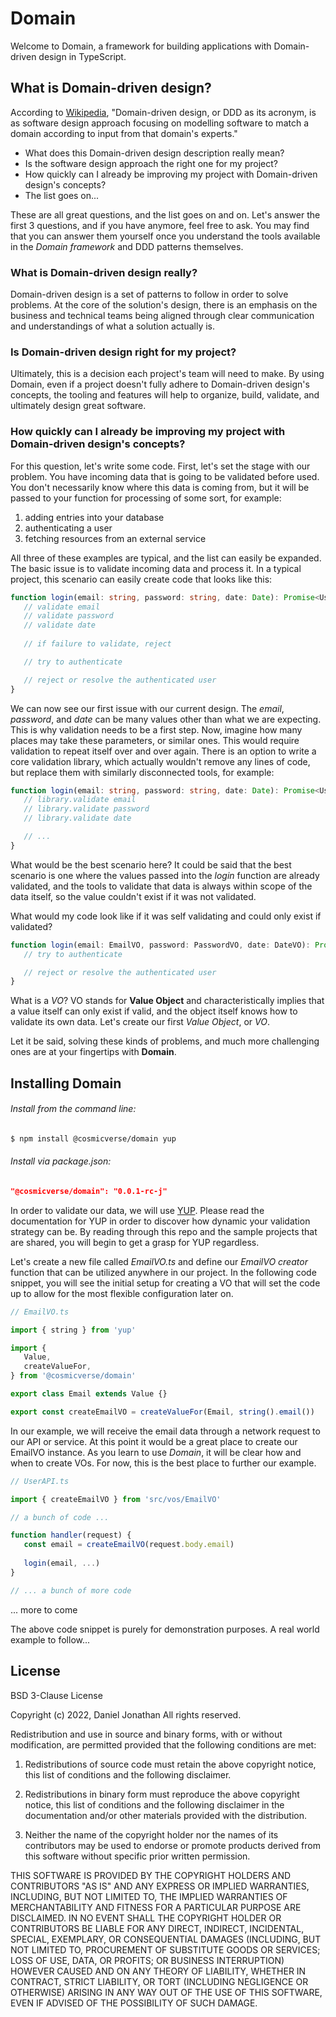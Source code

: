 # Domain

Welcome to Domain, a framework for building applications with Domain-driven design in TypeScript.

## What is Domain-driven design?

According to [Wikipedia](https://en.wikipedia.org/wiki/Domain-driven_design), "Domain-driven design, or DDD as its acronym, is as software design approach focusing on modelling software to match a domain according to input from that domain's experts."

- What does this Domain-driven design description really mean? 
- Is the software design approach the right one for my project?
- How quickly can I already be improving my project with Domain-driven design's concepts?
- The list goes on...

These are all great questions, and the list goes on and on. Let's answer the first 3 questions, and if you have anymore, feel free to ask. You may find that you can answer them yourself once you understand the tools available in the *Domain framework* and DDD patterns themselves.

### What is Domain-driven design really? 

Domain-driven design is a set of patterns to follow in order to solve problems. At the core of the solution's design, there is an emphasis on the business and technical teams being aligned through clear communication and understandings of what a solution actually is.

### Is Domain-driven design right for my project? 

Ultimately, this is a decision each project's team will need to make. By using Domain, even if a project doesn't fully adhere to Domain-driven design's concepts, the tooling and features will help to organize, build, validate, and ultimately design great software. 

### How quickly can I already be improving my project with Domain-driven design's concepts? 

For this question, let's write some code. First, let's set the stage with our problem. You have incoming data that is going to be validated before used. You don't necessarily know where this data is coming from, but it will be passed to your function for processing of some sort, for example: 

1. adding entries into your database
2. authenticating a user
3. fetching resources from an external service

All three of these examples are typical, and the list can easily be expanded. The basic issue is to validate incoming data and process it. In a typical project, this scenario can easily create code that looks like this: 

```typescript
function login(email: string, password: string, date: Date): Promise<User> {
   // validate email
   // validate password
   // validate date
   
   // if failure to validate, reject

   // try to authenticate 

   // reject or resolve the authenticated user
}
```

We can now see our first issue with our current design. The *email*, *password*, and *date* can be many values other than what we are expecting. This is why validation needs to be a first step. Now, imagine how many places may take these parameters, or similar ones. This would require validation to repeat itself over and over again. There is an option to write a core validation library, which actually wouldn't remove any lines of code, but replace them with similarly disconnected tools, for example:

```typescript
function login(email: string, password: string, date: Date): Promise<User> {
   // library.validate email
   // library.validate password
   // library.validate date

   // ...
}
```

What would be the best scenario here? It could be said that the best scenario is one where the values passed into the *login* function are already validated, and the tools to validate that data is always within scope of the data itself, so the value couldn't exist if it was not validated.

What would my code look like if it was self validating and could only exist if validated?

```typescript
function login(email: EmailVO, password: PasswordVO, date: DateVO): Promise<UserVO> {
   // try to authenticate 

   // reject or resolve the authenticated user
}
```

What is a *VO*? VO stands for **Value Object** and characteristically implies that a value itself can only exist if valid, and the object itself knows how to validate its own data. Let's create our first *Value Object*, or *VO*. 

Let it be said, solving these kinds of problems, and much more challenging ones are at your fingertips with **Domain**.

## Installing Domain

###### Install from the command line:

```zsh
$ npm install @cosmicverse/domain yup
```

###### Install via package.json:

```json
"@cosmicverse/domain": "0.0.1-rc-j"
```

In order to validate our data, we will use [YUP](https://github.com/jquense/yup). Please read the documentation for YUP in order to discover how dynamic your validation strategy can be. By reading through this repo and the sample projects that are shared, you will begin to get a grasp for YUP regardless. 

Let's create a new file called *EmailVO.ts* and define our *EmailVO creator* function that can be utilized anywhere in our project. In the following code snippet, you will see the initial setup for creating a VO that will set the code up to allow for the most flexible configuration later on.

```typescript
// EmailVO.ts

import { string } from 'yup'

import {
   Value,
   createValueFor,
} from '@cosmicverse/domain'

export class Email extends Value {}

export const createEmailVO = createValueFor(Email, string().email())
```

In our example, we will receive the email data through a network request to our API or service. At this point it would be a great place to create our EmailVO instance. As you learn to use *Domain*, it will be clear how and when to create VOs. For now, this is the best place to further our example.

```typescript
// UserAPI.ts

import { createEmailVO } from 'src/vos/EmailVO'

// a bunch of code ...

function handler(request) {
   const email = createEmailVO(request.body.email)
   
   login(email, ...)
}

// ... a bunch of more code
```

... more to come

The above code snippet is purely for demonstration purposes. A real world example to follow... 


## License

BSD 3-Clause License

Copyright (c) 2022, Daniel Jonathan <daniel at cosmicverse dot com>
All rights reserved.

Redistribution and use in source and binary forms, with or without
modification, are permitted provided that the following conditions are met:

1. Redistributions of source code must retain the above copyright notice, this
   list of conditions and the following disclaimer.

2. Redistributions in binary form must reproduce the above copyright notice,
   this list of conditions and the following disclaimer in the documentation
   and/or other materials provided with the distribution.

3. Neither the name of the copyright holder nor the names of its
   contributors may be used to endorse or promote products derived from
   this software without specific prior written permission.

THIS SOFTWARE IS PROVIDED BY THE COPYRIGHT HOLDERS AND CONTRIBUTORS "AS IS"
AND ANY EXPRESS OR IMPLIED WARRANTIES, INCLUDING, BUT NOT LIMITED TO, THE
IMPLIED WARRANTIES OF MERCHANTABILITY AND FITNESS FOR A PARTICULAR PURPOSE ARE
DISCLAIMED. IN NO EVENT SHALL THE COPYRIGHT HOLDER OR CONTRIBUTORS BE LIABLE
FOR ANY DIRECT, INDIRECT, INCIDENTAL, SPECIAL, EXEMPLARY, OR CONSEQUENTIAL
DAMAGES (INCLUDING, BUT NOT LIMITED TO, PROCUREMENT OF SUBSTITUTE GOODS OR
SERVICES; LOSS OF USE, DATA, OR PROFITS; OR BUSINESS INTERRUPTION) HOWEVER
CAUSED AND ON ANY THEORY OF LIABILITY, WHETHER IN CONTRACT, STRICT LIABILITY,
OR TORT (INCLUDING NEGLIGENCE OR OTHERWISE) ARISING IN ANY WAY OUT OF THE USE
OF THIS SOFTWARE, EVEN IF ADVISED OF THE POSSIBILITY OF SUCH DAMAGE.
